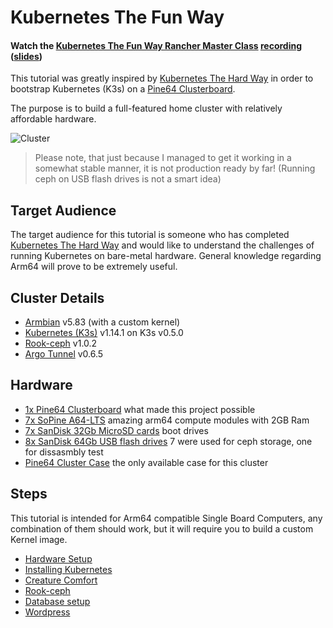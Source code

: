 # Kubernetes The Fun Way

#### Watch the [Kubernetes The Fun Way Rancher Master Class](https://info.rancher.com/kubernetes-the-fun-way-online-training) [recording](https://www.youtube.com/watch?v=83oLS3mP7XQ) ([slides](https://docs.google.com/presentation/d/1RdEzRpNtCz1NRyWGr8kKeqVn6NNrAXfzvX8qxi4BanY/edit?usp=sharing))

This tutorial was greatly inspired by [Kubernetes The Hard Way](https://github.com/kelseyhightower/kubernetes-the-hard-way) in order to bootstrap Kubernetes (K3s) on a [Pine64 Clusterboard](https://www.pine64.org/clusterboard/).

The purpose is to build a full-featured home cluster with relatively affordable hardware.

![Cluster](images/cluster.gif)

> Please note, that just because I managed to get it working in a somewhat stable manner, it is not production ready by far! (Running ceph on USB flash drives is not a smart idea)

## Target Audience

The target audience for this tutorial is someone who has completed [Kubernetes The Hard Way](https://github.com/kelseyhightower/kubernetes-the-hard-way) and would like to understand the challenges of running Kubernetes on bare-metal hardware. General knowledge regarding Arm64 will prove to be extremely useful.

## Cluster Details

- [Armbian](https://www.armbian.com/sopine-a64/) v5.83 (with a custom kernel)
- [Kubernetes (K3s)](https://github.com/rancher/k3s) v1.14.1 on K3s v0.5.0
- [Rook-ceph](https://github.com/rook/rook) v1.0.2
- [Argo Tunnel](https://github.com/cloudflare/cloudflare-ingress-controller) v0.6.5

## Hardware

- [1x Pine64 Clusterboard](https://www.pine64.org/clusterboard/) what made this project possible
- [7x SoPine A64-LTS](https://www.pine64.org/sopine/) amazing arm64 compute modules with 2GB Ram
- [7x SanDisk 32Gb MicroSD cards](https://www.bol.com/nl/p/sandisk-ultra-micro-sdhc-32gb-uhs1-a1-met-adapter/9200000080737253/) boot drives
- [8x SanDisk 64Gb USB flash drives](https://www.mediamarkt.nl/nl/product/_sandisk-cruzer-ultra-usb-3-0-64-gb-1262970.html) 7 were used for ceph storage, one for dissasmbly test
- [Pine64 Cluster Case](https://www.c4labs.com/product/presale-pine64-cluster-case-pine64-clusterboard-with-7-sopine-compute-module-slots/) the only available case for this cluster

## Steps

This tutorial is intended for Arm64 compatible Single Board Computers, any combination of them should work, but it will require you to build a custom Kernel image.

- [Hardware Setup](docs/01-hardware-setup.md)
- [Installing Kubernetes](docs/02-installing-kubernetes.md)
- [Creature Comfort](docs/03-creature-comfort.md)
- [Rook-ceph](docs/04-rook-ceph.md)
- [Database setup](docs/05-database-setup.md)
- [Wordpress](docs/06-wordpress.md)
